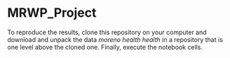 # MRWP_Project

To reproduce the results, clone this repository on your computer and download and unpack the data *moreno health health* in a repository that is one level above the cloned one. Finally, execute the notebook cells. 
